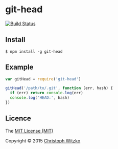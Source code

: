 # git-head
[![Build Status](https://travis-ci.org/christophwitzko/git-head.svg)](https://travis-ci.org/christophwitzko/git-head)

## Install

    $ npm install -g git-head

## Example

```javascript
var gitHead = require('git-head')

gitHead('/path/to/.git', function (err, hash) {
  if (err) return console.log(err)
  console.log('HEAD:', hash)
})
```

## Licence

The [MIT License (MIT)](http://opensource.org/licenses/MIT)

Copyright © 2015 [Christoph Witzko](https://twitter.com/christophwitzko)
